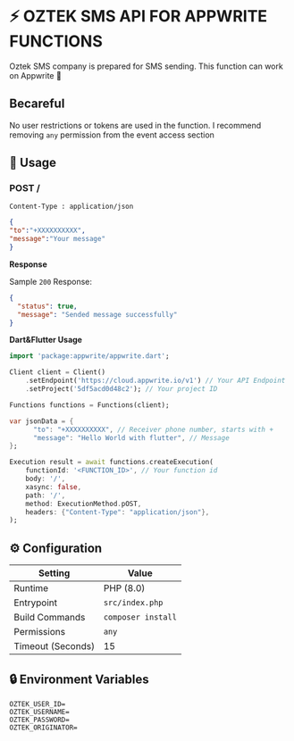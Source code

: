 # ⚡ OZTEK SMS API FOR APPWRITE FUNCTIONS

Oztek SMS company is prepared for SMS sending. This function can work on Appwrite 🚀

## Becareful

No user restrictions or tokens are used in the function. I recommend removing `any` permission from the event access section

## 🧰 Usage

### POST /

```
Content-Type : application/json
```

```json
{
"to":"+XXXXXXXXXX",
"message":"Your message"
}
```

**Response**

Sample `200` Response:

```json
{
  "status": true,
  "message": "Sended message successfully"
}
```

**Dart&Flutter Usage**

```dart
import 'package:appwrite/appwrite.dart';

Client client = Client()
    .setEndpoint('https://cloud.appwrite.io/v1') // Your API Endpoint
    .setProject('5df5acd0d48c2'); // Your project ID

Functions functions = Functions(client);

var jsonData = {
      "to": "+XXXXXXXXXX", // Receiver phone number, starts with +
      "message": "Hello World with flutter", // Message
};

Execution result = await functions.createExecution(
    functionId: '<FUNCTION_ID>', // Your function id
    body: '/', 
    xasync: false,
    path: '/',
    method: ExecutionMethod.pOST,
    headers: {"Content-Type": "application/json"},
);

```


## ⚙️ Configuration

| Setting           | Value              |
| ----------------- | ------------------ |
| Runtime           | PHP (8.0)          |
| Entrypoint        | `src/index.php`    |
| Build Commands    | `composer install` |
| Permissions       | `any`              |
| Timeout (Seconds) | 15                 |

## 🔒 Environment Variables

```
OZTEK_USER_ID=
OZTEK_USERNAME=
OZTEK_PASSWORD=
OZTEK_ORIGINATOR=
```
